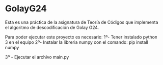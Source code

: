 # GolayG24
Esta es una práctica de la asignatura de Teoría de Códigos que implementa el algoritmo de descodificación de Golay G24.

Para poder ejecutar este proyecto es necesario:
1º- Tener instalado python 3 en el equipo
2º- Instalar la libreria numpy con el comando:
    pip install numpy

3º - Ejecutar el archivo main.py
